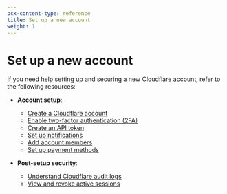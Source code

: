 ```yaml
---
pcx-content-type: reference
title: Set up a new account
weight: 1
---
```


# Set up a new account

If you need help setting up and securing a new Cloudflare account, refer to the following resources:

- **Account setup**:

  - [Create a Cloudflare account](https://support.cloudflare.com/hc/articles/201720164#6NswogCXqM6TSaxqEf5Bz4)
  - [Enable two-factor authentication (2FA)](https://support.cloudflare.com/hc/articles/200167906)
  - [Create an API token](/api/tokens/create/)
  - [Set up notifications](/fundamentals/notifications/)
  - [Add account members](https://support.cloudflare.com/hc/articles/200167946)
  - [Set up payment methods](https://support.cloudflare.com/hc/articles/4402711553165)

- **Post-setup security**:
  - [Understand Cloudflare audit logs](https://support.cloudflare.com/hc/articles/115002833612)
  - [View and revoke active sessions](https://support.cloudflare.com/hc/articles/360033455752)
